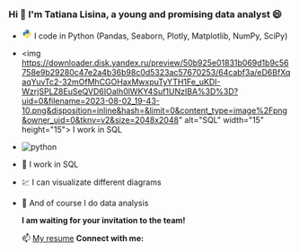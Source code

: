 ### Hi 👋 I'm Tatiana Lisina, a young and promising data analyst 😄


- <img src="https://raw.githubusercontent.com/devicons/devicon/master/icons/python/python-original.svg" alt="python" width="18" height="18"/> I code in Python (Pandas, Seaborn, Plotly, Matplotlib, NumPy, SciPy)

- <img https://downloader.disk.yandex.ru/preview/50b925e01831b069d1b9c56758e9b29280c47e2a4b36b98c0d5323ac57670253/64cabf3a/eD6BfXqaqYuvTc2-32mOfMhCGOHaxMwxpuTyYTH1Fe_uKDI-WzrjSPLZ8EuSeQVD6IOaIh0lWKY4Suf1UNzIBA%3D%3D?uid=0&filename=2023-08-02_19-43-10.png&disposition=inline&hash=&limit=0&content_type=image%2Fpng&owner_uid=0&tknv=v2&size=2048x2048" alt="SQL" width="15" height="15"> I work in SQL


- <img src="https://downloader.disk.yandex.ru/preview/35ab722f76d691dc444f756ed651584213fc6ea3065305bcbad2798f7037a39d/64cabeb1/2BWKGX5JfszHPSntAQ98UnL0hx_qyFqdYt8Qsl0eHOHrpIjOMQ-56N5Hhe1-AaSAKH_b6kIG6yIKXLqihi5W-A%3D%3D?uid=0&filename=2023-08-02_19-43-10.png&disposition=inline&hash=&limit=0&content_type=image%2Fpng&owner_uid=0&tknv=v2&size=2048x2048" alt="python" width="13" height="15"/>



- 💬 I work in SQL
- 💹 I can visualizate different diagrams
- 💪 And of course I do data analysis

  **I am waiting for your invitation to the team!**

  📫 [My resume](https://hh.ru/resume/54995864ff0b25ccb60039ed1f646957626952)
  **Connect with me:**
  
